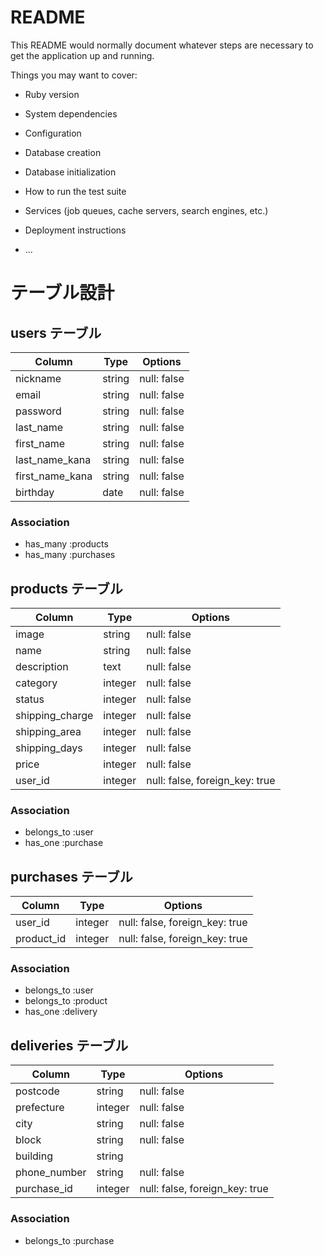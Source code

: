 # README

This README would normally document whatever steps are necessary to get the
application up and running.

Things you may want to cover:

* Ruby version

* System dependencies

* Configuration

* Database creation

* Database initialization

* How to run the test suite

* Services (job queues, cache servers, search engines, etc.)

* Deployment instructions

* ...

# テーブル設計

## users テーブル

| Column          | Type   | Options     |
| --------------- | ------ | ----------- |
| nickname        | string | null: false |
| email           | string | null: false |
| password        | string | null: false |
| last_name       | string | null: false |
| first_name      | string | null: false |
| last_name_kana  | string | null: false |
| first_name_kana | string | null: false |
| birthday        | date   | null: false |

### Association

- has_many :products
- has_many :purchases

## products テーブル

| Column          | Type    | Options                        |
| --------------- | ------- | ------------------------------ |
| image           | string  | null: false                    |
| name            | string  | null: false                    |
| description     | text    | null: false                    |
| category        | integer | null: false                    |
| status          | integer | null: false                    |
| shipping_charge | integer | null: false                    |
| shipping_area   | integer | null: false                    |
| shipping_days   | integer | null: false                    |
| price           | integer | null: false                    |
| user_id         | integer | null: false, foreign_key: true |

### Association

- belongs_to :user
- has_one :purchase

## purchases テーブル

| Column     | Type    | Options                        |
| ---------- | ------- | ------------------------------ |
| user_id    | integer | null: false, foreign_key: true |
| product_id | integer | null: false, foreign_key: true |

### Association

- belongs_to :user
- belongs_to :product
- has_one :delivery

## deliveries テーブル

| Column       | Type    | Options                        |
| ------------ | ------- | ------------------------------ |
| postcode     | string  | null: false                    |
| prefecture   | integer | null: false                    |
| city         | string  | null: false                    |
| block        | string  | null: false                    |
| building     | string  |                                |
| phone_number | string  | null: false                    |
| purchase_id  | integer | null: false, foreign_key: true |

### Association

- belongs_to :purchase